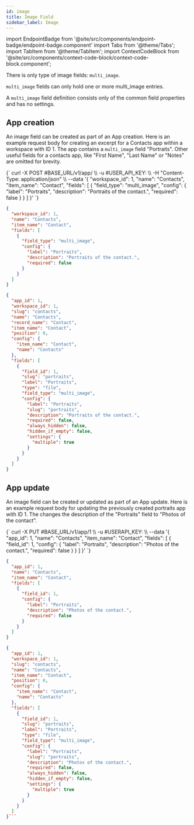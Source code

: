 ```yaml
---
id: image
title: Image Field
sidebar_label: Image
---
```


import EndpointBadge from '@site/src/components/endpoint-badge/endpoint-badge.component'
import Tabs from '@theme/Tabs';
import TabItem from '@theme/TabItem';
import ContextCodeBlock from '@site/src/components/context-code-block/context-code-block.component';

There is only type of image fields: `multi_image`.

`multi_image` fields can only hold one or more multi_image entries.

A `multi_image` field definition consists only of the common field properties and has no settings.

## App creation

<EndpointBadge method="POST" url="https://api.tapeapp.com/v1/app" />

An image field can be created as part of an App creation. Here is an example request body for creating an excerpt for a Contacts app within a workspace with ID 1.
The app contains a `multi_image` field "Portraits". Other useful fields for a contacts app, like "First Name", "Last Name" or "Notes" are omitted for brevity.

<Tabs defaultValue="curl">

<TabItem value="curl" label="cURL">
<ContextCodeBlock language="shell" title='➡️      Request'>
{`
curl -X POST #BASE_URL/v1/app/ \\
   -u #USER_API_KEY: \\
   -H "Content-Type: application/json" \\
   --data '{
    "workspace_id": 1,
    "name": "Contacts",
    "item_name": "Contact",
    "fields": [
      {
        "field_type": "multi_image",
        "config": {
          "label": "Portraits",
          "description": "Portraits of the contact.",
          "required": false
        }
      }
    ]
}'
`}
</ContextCodeBlock>
</TabItem>

<TabItem value="json" label="JSON">

```json title="➡️      Request">
{
  "workspace_id": 1,
  "name": "Contacts",
  "item_name": "Contact",
  "fields": [
    {
      "field_type": "multi_image",
      "config": {
        "label": "Portraits",
        "description": "Portraits of the contact.",
        "required": false
      }
    }
  ]
}
```

</TabItem>
</Tabs>

```json title="⬅️      Response"
{
  "app_id": 1,
  "workspace_id": 1,
  "slug": "contacts",
  "name": "Contacts",
  "record_name": "Contact",
  "item_name": "Contact",
  "position": 0,
  "config": {
    "item_name": "Contact",
    "name": "Contacts"
  },
  "fields": [
    {
      "field_id": 1,
      "slug": "portraits",
      "label": "Portraits",
      "type": "file",
      "field_type": "multi_image",
      "config": {
        "label": "Portraits",
        "slug": "portraits",
        "description": "Portraits of the contact.",
        "required": false,
        "always_hidden": false,
        "hidden_if_empty": false,
        "settings": {
          "multiple": true
        }
      }
    }
  ]
}
```

## App update

<EndpointBadge method="PUT" url="https://api.tapeapp.com/v1/app/{appId}" />

An image field can be created or updated as part of an App update. Here is an example request body for updating the previously created portraits app with ID 1.
The changes the description of the "Portraits" field to "Photos of the contact".

<Tabs defaultValue="curl">

<TabItem value="curl" label="cURL">
<ContextCodeBlock language="shell" title='➡️      Request'>
{`
curl -X PUT #BASE_URL/v1/app/1 \\
   -u #USERAPI_KEY: \\
   --data '{
    "app_id": 1,
    "name": "Contacts",
    "item_name": "Contact",
    "fields": [
      {
        "field_id": 1,
        "config": {
          "label": "Portraits",
          "description": "Photos of the contact.",
          "required": false
        }
      }
    ] 
  }'
`}
</ContextCodeBlock>
</TabItem>

<TabItem value="json" label="JSON">

```json title="➡️      Request">
{
  "app_id": 1,
  "name": "Contacts",
  "item_name": "Contact",
  "fields": [
    {
      "field_id": 1,
      "config": {
        "label": "Portraits",
        "description": "Photos of the contact.",
        "required": false
      }
    }
  ]
}
```

</TabItem>
</Tabs>

````json title="⬅️      Response"
{
  "app_id": 1,
  "workspace_id": 1,
  "slug": "contacts",
  "name": "Contacts",
  "item_name": "Contact",
  "position": 0,
  "config": {
    "item_name": "Contact",
    "name": "Contacts"
  },
  "fields": [
    {
      "field_id": 1,
      "slug": "portraits",
      "label": "Portraits",
      "type": "file",
      "field_type": "multi_image",
      "config": {
        "label": "Portraits",
        "slug": "portraits",
        "description": "Photos of the contact.",
        "required": false,
        "always_hidden": false,
        "hidden_if_empty": false,
        "settings": {
          "multiple": true
        }
      }
    }
  ]
}```

````
